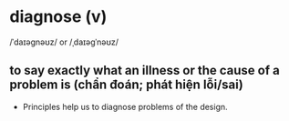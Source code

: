 # diagnose (v)

/ˈdaɪəɡnəʊz/ or /ˌdaɪəɡˈnəʊz/

## to say exactly what an illness or the cause of a problem is (chẩn đoán; phát hiện lỗi/sai)

- Principles help us to diagnose problems of the design.
